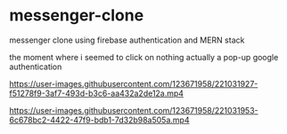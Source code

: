 # messenger-clone
messenger clone using firebase  authentication and MERN stack

the moment where i seemed to click on nothing actually a pop-up google authentication



https://user-images.githubusercontent.com/123671958/221031927-f51278f9-3af7-493d-b3c6-aa432a2de12a.mp4



https://user-images.githubusercontent.com/123671958/221031953-6c678bc2-4422-47f9-bdb1-7d32b98a505a.mp4

